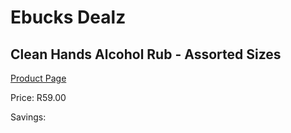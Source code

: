 
# Ebucks Dealz
## Clean Hands Alcohol Rub - Assorted Sizes
[Product Page](https://www.ebucks.com/web/shop/productSelected.do?prodId=1065720481&catId=908607666)

Price: R59.00

Savings: 


	